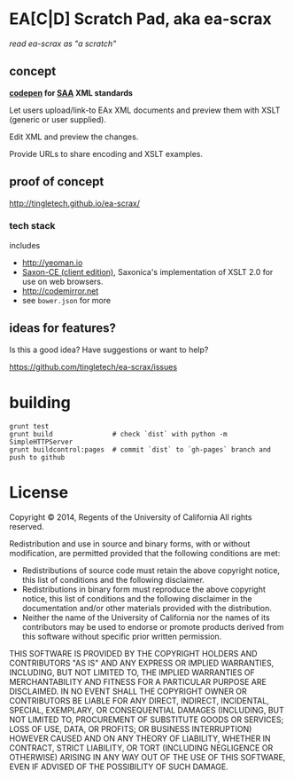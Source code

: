 # EA[C|D] Scratch Pad, aka ea-scrax

*read ea-scrax as "a scratch"*

## concept

**[codepen](http://codepen.io) for [SAA](http://www.archivists.org) XML standards**

Let users upload/link-to EAx XML documents and preview them with
XSLT (generic or user supplied).

Edit XML and preview the changes.

Provide URLs to share encoding and XSLT examples.

## proof of concept

http://tingletech.github.io/ea-scrax/

### tech stack
includes

 * http://yeoman.io
 * [Saxon-CE (client edition)](http://www.saxonica.com/ce/index.xml), Saxonica's implementation of XSLT 2.0 for use on web browsers.
 * http://codemirror.net
 * see `bower.json` for more

## ideas for features?

Is this a good idea?  Have suggestions or want to help?

https://github.com/tingletech/ea-scrax/issues

# building

```
grunt test
grunt build               # check `dist` with python -m SimpleHTTPServer
grunt buildcontrol:pages  # commit `dist` to `gh-pages` branch and push to github
```

# License 

Copyright © 2014, Regents of the University of California
All rights reserved.

Redistribution and use in source and binary forms, with or without 
modification, are permitted provided that the following conditions are met:

- Redistributions of source code must retain the above copyright notice, 
  this list of conditions and the following disclaimer.
- Redistributions in binary form must reproduce the above copyright notice, 
  this list of conditions and the following disclaimer in the documentation 
  and/or other materials provided with the distribution.
- Neither the name of the University of California nor the names of its
  contributors may be used to endorse or promote products derived from this 
  software without specific prior written permission.

THIS SOFTWARE IS PROVIDED BY THE COPYRIGHT HOLDERS AND CONTRIBUTORS "AS IS" 
AND ANY EXPRESS OR IMPLIED WARRANTIES, INCLUDING, BUT NOT LIMITED TO, THE 
IMPLIED WARRANTIES OF MERCHANTABILITY AND FITNESS FOR A PARTICULAR PURPOSE 
ARE DISCLAIMED. IN NO EVENT SHALL THE COPYRIGHT OWNER OR CONTRIBUTORS BE 
LIABLE FOR ANY DIRECT, INDIRECT, INCIDENTAL, SPECIAL, EXEMPLARY, OR 
CONSEQUENTIAL DAMAGES (INCLUDING, BUT NOT LIMITED TO, PROCUREMENT OF 
SUBSTITUTE GOODS OR SERVICES; LOSS OF USE, DATA, OR PROFITS; OR BUSINESS 
INTERRUPTION) HOWEVER CAUSED AND ON ANY THEORY OF LIABILITY, WHETHER IN 
CONTRACT, STRICT LIABILITY, OR TORT (INCLUDING NEGLIGENCE OR OTHERWISE) 
ARISING IN ANY WAY OUT OF THE USE OF THIS SOFTWARE, EVEN IF ADVISED OF THE 
POSSIBILITY OF SUCH DAMAGE.
